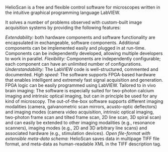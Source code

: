 HelioScan is a free and flexible control software for microscopes written in the intuitive graphical programming language LabVIEW. 

It solves a number of problems observed with custom-built image acquisition systems by providing the following features:

*Extendability:* both hardware components and software functionality are encapsulated in exchangeable, software components. Additional components can be implemented easily and plugged in at run-time. Components can be independently developed, allowing multiple developers to work in parallel.
*Flexibility:* Components are independently configurable; each component can have an unlimited number of configurations.
*Understandability:* The LabVIEW code is well-structured, commented and documented.
*High speed:* The software supports FPGA-based hardware that enables intelligent and extremely fast signal acquisition and generation. FPGA logic can be easily programmed using LabVIEW.
Tailored to in vivo brain imaging: The software is especially suited for two-photon calcium imaging and intrinsic optical imaging, but can in principle be used for any kind of microscopy. The out-of-the-box software supports different imaging modalities (camera, galvanometric scan mirrors, acusto-optic deflectors) and imaging modes (camera video acquisition, intrinsic optical imaging, two-photon frame scan and tilted frame scan, 2D line scan, 3D spiral scan) and can easily be extended to other imaging modalities (e.g., resonance scanners), imaging modes (e.g., 2D and 3D arbitrary line scans) and associated hardware (e.g., stimulation devices).
*Open file-format with extensible meta-data schema:* HelioScan saves data in multipage TIFF file format, and meta-data as human-readable XML in the TIFF description tag.